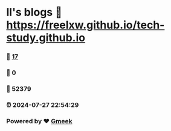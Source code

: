 # ll's blogs :link: https://freelxw.github.io/tech-study.github.io 
### :page_facing_up: [17](https://freelxw.github.io/tech-study.github.io/tag.html) 
### :speech_balloon: 0 
### :hibiscus: 52379 
### :alarm_clock: 2024-07-27 22:54:29 
### Powered by :heart: [Gmeek](https://github.com/Meekdai/Gmeek)
